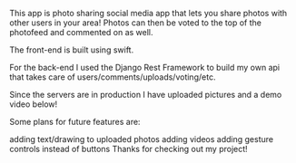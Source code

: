 
This app is photo sharing social media app that lets you share photos with other users in your area! Photos can then be voted to the top of the photofeed and commented on as well.

The front-end is built using swift.

For the back-end I used the Django Rest Framework to build my own api that takes care of users/comments/uploads/voting/etc.

Since the servers are in production I have uploaded pictures and a demo video below!

Some plans for future features are:

adding text/drawing to uploaded photos
adding videos
adding gesture controls instead of buttons
Thanks for checking out my project!
